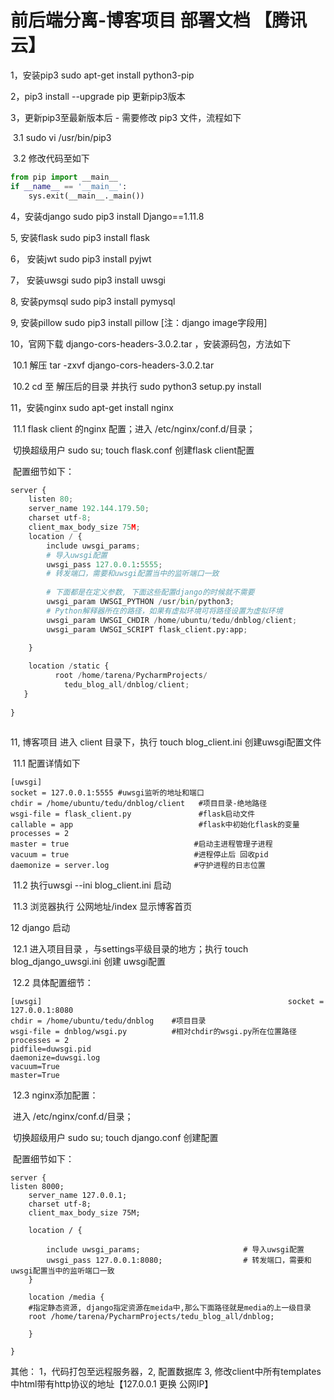 # 前后端分离-博客项目 部署文档 【腾讯云】

1，安装pip3   sudo apt-get install python3-pip

2，pip3 install --upgrade pip 更新pip3版本

3，更新pip3至最新版本后 -  需要修改 pip3 文件，流程如下

​    3.1   sudo vi /usr/bin/pip3

​    3.2  修改代码至如下

```python
from pip import __main__ 
if __name__ == '__main__': 
    sys.exit(__main__._main())
```

4，安装django  sudo pip3 install Django==1.11.8   

5,   安装flask   sudo  pip3 install flask

6， 安装jwt     sudo pip3 install pyjwt

7， 安装uwsgi  sudo pip3 install uwsgi

8,    安装pymsql   sudo pip3 install pymysql

9,    安装pillow   sudo pip3 install pillow    [注：django image字段用]

10，官网下载  django-cors-headers-3.0.2.tar  ，安装源码包，方法如下

​        10.1  解压  tar -zxvf   django-cors-headers-3.0.2.tar

​        10.2  cd 至 解压后的目录 并执行  sudo python3 setup.py install

11，安装nginx   sudo apt-get install nginx

​		11.1 flask client 的nginx 配置；进入 /etc/nginx/conf.d/目录；

​		切换超级用户 sudo su;  touch flask.conf 创建flask client配置

​		配置细节如下：

```python
server {
    listen 80; 
    server_name 192.144.179.50;
    charset utf-8;
    client_max_body_size 75M;
    location / {
        include uwsgi_params;                       
      	# 导入uwsgi配置
        uwsgi_pass 127.0.0.1:5555;                 
      	# 转发端口，需要和uwsgi配置当中的监听端口一致
     
      	# 下面都是在定义参数, 下面这些配置django的时候就不需要
        uwsgi_param UWSGI_PYTHON /usr/bin/python3;  
      	# Python解释器所在的路径，如果有虚拟环境可将路径设置为虚拟环境
        uwsgi_param UWSGI_CHDIR /home/ubuntu/tedu/dnblog/client;                 				 # 项目根目录
        uwsgi_param UWSGI_SCRIPT flask_client.py:app;                         				# 项目的主程序，比如你测试用run.py文件，文件中app =   Flask(__name__)，那么这里就填run:app

    }
    
    location /static {
          root /home/tarena/PycharmProjects/
            tedu_blog_all/dnblog/client;
   }
  
}
				
```



11,  博客项目 进入 client 目录下，执行 touch blog_client.ini  创建uwsgi配置文件

​        11.1 配置详情如下

```uwsgi
[uwsgi]
socket = 127.0.0.1:5555 #uwsgi监听的地址和端口
chdir = /home/ubuntu/tedu/dnblog/client   #项目目录-绝地路径
wsgi-file = flask_client.py				  #flask启动文件
callable = app 			                  #flask中初始化flask的变量
processes = 2
master = true							 #启动主进程管理子进程
vacuum = true							 #进程停止后 回收pid
daemonize = server.log 					 #守护进程的日志位置
```

​		11.2 执行uwsgi  --ini  blog_client.ini  启动

​		11.3 浏览器执行 公网地址/index 显示博客首页

12  django 启动

​	12.1   进入项目目录 ，与settings平级目录的地方；执行 touch blog_django_uwsgi.ini  创建 uwsgi配置

​	12.2   具体配置细节：

```uwsgi
[uwsgi]                                                       socket = 127.0.0.1:8080
chdir = /home/ubuntu/tedu/dnblog    #项目目录
wsgi-file = dnblog/wsgi.py			#相对chdir的wsgi.py所在位置路径
processes = 2
pidfile=duwsgi.pid
daemonize=duwsgi.log
vacuum=True
master=True

```

​	12.3  nginx添加配置：	

​		进入 /etc/nginx/conf.d/目录；

​		切换超级用户 sudo su;  touch django.conf 创建配置

​		配置细节如下：

```uwsgi
server {                                                                                                                         listen 8000;
    server_name 127.0.0.1;
    charset utf-8;
    client_max_body_size 75M;

    location / {

        include uwsgi_params;                       # 导入uwsgi配置
        uwsgi_pass 127.0.0.1:8080;                  # 转发端口，需要和uwsgi配置当中的监听端口一致
    }

    location /media {
	#指定静态资源, django指定资源在meida中,那么下面路径就是media的上一级目录
	root /home/tarena/PycharmProjects/tedu_blog_all/dnblog;

    }   

}

```



其他：  1，代码打包至远程服务器，2,	配置数据库 3,	修改client中所有templates中html带有http协议的地址【127.0.0.1 更换 公网IP】

​              
